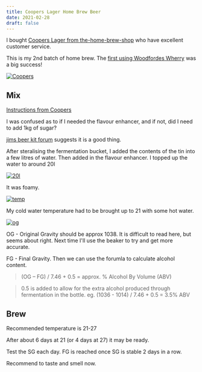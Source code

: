 ```yaml
---
title: Coopers Lager Home Brew Beer 
date: 2021-02-28
draft: false
---
```


I bought [Coopers Lager from the-home-brew-shop](https://www.the-home-brew-shop.co.uk/acatalog/Coopers_40_pint_Lager_Beer_Kit.html) who have excellent customer service.

This is my 2nd batch of home brew. The [first using Woodfordes Wherry](/2021/01/24/how-to-get-started-home-brewing-beer-woodfordes-wherry/) was a big success!

[![Coopers](/images/2021-02-28/coopers.jpg "Coopers")](/images/2021-02-28/coopers.jpg)


## Mix 

[Instructions from Coopers](https://beer101.diybeer.com/instructions/international-series)

I was confused as to if I needed the flavour enhancer, and if not, did I need to add 1kg of sugar?

[jims beer kit forum](https://www.jimsbeerkit.co.uk/forum/viewtopic.php?t=33567#:~:text=You%20won't%20go%20wrong,pint%20out%20of%20that%20kit) suggests it is a good thing.

After steralising the fermentation bucket, I added the contents of the tin into a few litres of water. Then added in the flavour enhancer. I topped up the water to around 20l


[![20l](/images/2021-02-28/20l.jpg "20l")](/images/2021-02-28/20l.jpg)

It was foamy.

[![temp](/images/2021-02-28/temp.jpg "temp")](/images/2021-02-28/temp.jpg)

My cold water temperature had to be brought up to 21 with some hot water.

[![og](/images/2021-02-28/og.jpg "og")](/images/2021-02-28/og.jpg)

OG - Original Gravity should be approx 1038. It is difficult to read here, but seems about right. Next time I'll use the beaker to try and get more accurate.

FG - Final Gravity. Then we can use the forumla to calculate alcohol content.

> (OG – FG) / 7.46 + 0.5 = approx. % Alcohol By Volume (ABV)

> 0.5 is added to allow for the extra alcohol produced through fermentation in the bottle. eg. (1036 - 1014) / 7.46 + 0.5 = 3.5% ABV 

## Brew

Recommended temperature is 21-27

After about 6 days at 21 (or 4 days at 27) it may be ready.

Test the SG each day. FG is reached once SG is stable 2 days in a row.

Recommend to taste and smell now.

